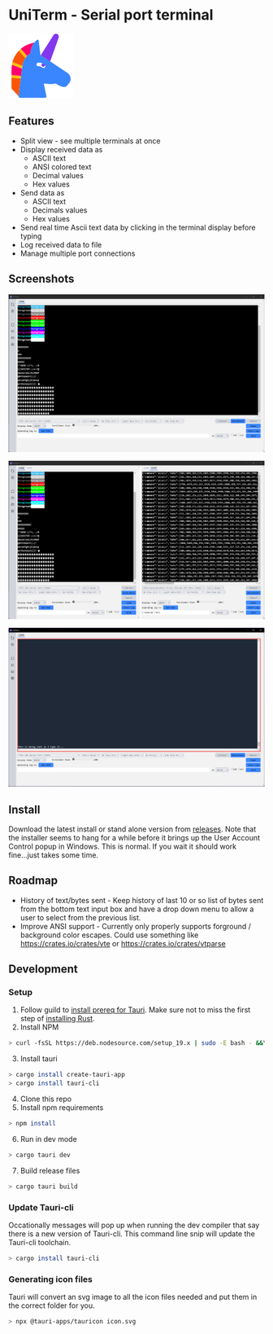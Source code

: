 # UniTerm - Serial port terminal

![logo](src-tauri/icons/128x128.png)

## Features

* Split view - see multiple terminals at once
* Display received data as
  * ASCII text
  * ANSI colored text
  * Decimal values
  * Hex values
* Send data as
  * ASCII text
  * Decimals values
  * Hex values
* Send real time Ascii text data by clicking in the terminal display before typing
* Log received data to file
* Manage multiple port connections

## Screenshots

![ansi](images/ansi.png)

![split_screen](images/split2.png)

![realtime](images/realtime.png)

## Install

Download the latest install or stand alone version from [releases](https://github.com/aero530/uniterm/releases).  Note that the installer seems to hang for a while before it brings up the User Account Control popup in Windows.  This is normal.  If you wait it should work fine...just takes some time.

## Roadmap

* History of text/bytes sent - Keep history of last 10 or so list of bytes sent from the bottom text input box and have a drop down menu to allow a user to select from the previous list.
* Improve ANSI support - Currently only properly supports forground / background color escapes.  Could use something like https://crates.io/crates/vte or https://crates.io/crates/vtparse 

## Development

### Setup

1. Follow guild to [install prereq for Tauri](https://tauri.app/v1/guides/getting-started/prerequisites). Make sure not to miss the first step of [installing Rust](https://rustup.rs).
2. Install NPM

  ```bash
  > curl -fsSL https://deb.nodesource.com/setup_19.x | sudo -E bash - &&\ sudo apt-get install -y nodejs
  ```

3. Install tauri

  ```bash
  > cargo install create-tauri-app
  > cargo install tauri-cli
  ```

4. Clone this repo
5. Install npm requirements

  ```bash
  > npm install
  ```

6. Run in dev mode

  ```bash
  > cargo tauri dev
  ```

7. Build release files

  ```bash
  > cargo tauri build
  ```

### Update Tauri-cli

Occationally messages will pop up when running the dev compiler that say there is a new version of Tauri-cli.  This command line snip will update the Tauri-cli toolchain.

```bash
> cargo install tauri-cli
```

### Generating icon files

Tauri will convert an svg image to all the icon files needed and put them in the correct folder for you.

```bash
> npx @tauri-apps/tauricon icon.svg
```
